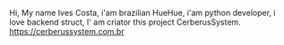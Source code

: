 Hi, My name Ives Costa,
i'am brazilian HueHue,
i'am python developer,
i love backend struct,
I' am criator this project CerberusSystem.
https://cerberussystem.com.br


<!---
IvesCostaBr/IvesCostaBr is a ✨ special ✨ repository because its `README.md` (this file) appears on your GitHub profile.
You can click the Preview link to take a look at your changes.
--->
